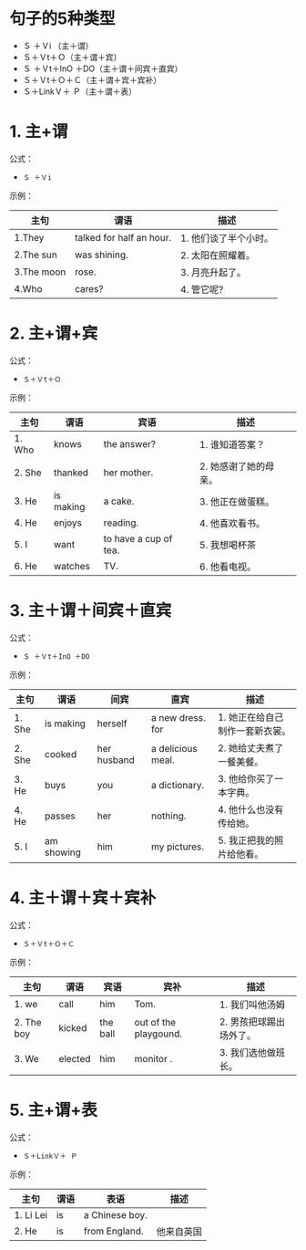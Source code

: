 # 句子的5种类型
- Ｓ ＋Ｖi （主＋谓）
- Ｓ＋Ｖt＋Ｏ（主＋谓＋宾）
- Ｓ ＋Ｖt＋InO ＋DO（主＋谓＋间宾＋直宾）
- Ｓ＋Ｖt＋Ｏ＋Ｃ（主＋谓＋宾＋宾补）
- Ｓ＋LinkＶ＋ Ｐ（主＋谓＋表）

# 1. 主+谓
公式：
- ```Ｓ ＋Ｖi ```

示例：

|主句|谓语|描述|
| -----| -------- | -------------- |
|1.They| talked for half an hour. |1. 他们谈了半个小时。|
|2.The sun |was shining. |2. 太阳在照耀着。|
|3.The moon |rose. |3. 月亮升起了。|
|4.Who |cares? |4. 管它呢?|

# 2. 主+谓+宾
公式：
- ```Ｓ＋Ｖt＋Ｏ```

示例：

|主句|谓语|宾语|描述|
| -----| ------|---- | -------------- |
|1. Who |knows |the answer? | 1. 谁知道答案？|
|2. She |thanked |her mother. | 2. 她感谢了她的母亲。|
|3. He |is making |a cake. | 3. 他正在做蛋糕。|
|4. He |enjoys |reading. | 4. 他喜欢看书。|
|5. I |want |to have a cup of tea.|  5. 我想喝杯茶|
|6. He |watches |TV. | 6. 他看电视。|

# 3. 主＋谓＋间宾＋直宾
公式：
- ```Ｓ ＋Ｖt＋InO ＋DO ```

示例：

|主句|谓语|间宾|直宾|描述|
| -----| ------|---- | -------|------- |
|1. She |is making |herself |a new dress. for |1. 她正在给自己制作一套新衣裳。|
|2. She |cooked |her husband|a delicious meal. |2. 她给丈夫煮了一餐美餐。|
|3. He |buys |you |a dictionary. |3. 他给你买了一本字典。|
|4. He |passes |her |nothing. |4. 他什么也没有传给她。|
|5. I |am showing |him |my pictures. |5. 我正把我的照片给他看。|


# 4. 主＋谓＋宾＋宾补
公式：
- ```Ｓ＋Ｖt＋Ｏ＋Ｃ```

示例：

|主句|谓语|宾语|宾补|描述|
| -----| ------|---- | -------|------- |
|1. we | call | him | Tom. |1. 我们叫他汤姆|
|2. The boy | kicked | the ball | out of the playgound. |2. 男孩把球踢出场外了。|
|3. We |elected | him | monitor . |3. 我们选他做班长。|

# 5. 主+谓+表

公式： 
- ```Ｓ＋LinkＶ＋ Ｐ```

示例：

|主句|谓语|表语|描述|
| -----| ------|------|------- |
|1. Li Lei | is | a Chinese boy.| |
|2. He | is | from England.| 他来自英国 |